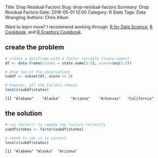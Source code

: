 Title: Drop Residual Factors
Slug: drop-residual-factors
Summary: Drop Residual Factors
Date: 2016-05-01 12:00
Category: R Stats
Tags: Data Wrangling
Authors: Chris Albon

Want to learn more? I recommend working through: [R for Data Science](http://amzn.to/2myxnhi), [R Cookbook](http://amzn.to/2lF6hkb), and [R Graphics Cookbook](http://amzn.to/2m0fcPL).

## create the problem


```R
# create a dataframe with a factor variable (state names)
df <- data.frame(states = state.name[1:5], score=seq(1:5))
```


```R
# drop two of the observations
subdf <- subset(df, score <= 3)
```


```R
# however, all the factors remain
levels(subdf$states)
```




    [1] "Alabama"    "Alaska"     "Arizona"    "Arkansas"   "California"



## the solution


```R
# run factor() to remake the factors correctly
subdf$states <- factor(subdf$states)
```


```R
# check to see it is correct
levels(subdf$states)
```




    [1] "Alabama" "Alaska"  "Arizona"
